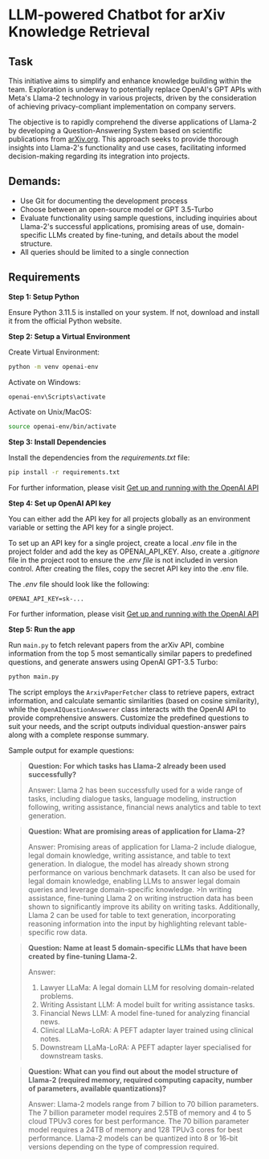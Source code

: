 # LLM-powered Chatbot for arXiv Knowledge Retrieval

## Task
This initiative aims to simplify and enhance knowledge building within the team. Exploration is underway to potentially replace OpenAI's GPT APIs with Meta's Llama-2 technology in various projects, driven by the consideration of achieving privacy-compliant implementation on company servers.

The objective is to rapidly comprehend the diverse applications of Llama-2 by developing a Question-Answering System based on scientific publications from [arXiv.org](https://arxiv.org). This approach seeks to provide thorough insights into Llama-2's functionality and use cases, facilitating informed decision-making regarding its integration into projects.

## Demands:
* Use Git for documenting the development process
* Choose between an open-source model or GPT 3.5-Turbo
* Evaluate functionality using sample questions, including inquiries about Llama-2's successful applications, promising areas of use, domain-specific LLMs created by fine-tuning, and details about the model structure.
* All queries should be limited to a single connection

## Requirements

**Step 1: Setup Python**

Ensure Python 3.11.5 is installed on your system. If not, download and install it from the official Python website.

**Step 2: Setup a Virtual Environment**

Create Virtual Environment:

```bash
python -m venv openai-env
```
Activate on Windows:

```bash
openai-env\Scripts\activate
```

Activate on Unix/MacOS:
```bash
source openai-env/bin/activate
```

**Step 3: Install Dependencies**

Install the dependencies from the *requirements.txt* file:
```bash
pip install -r requirements.txt
```

For further information, please visit [Get up and running with the OpenAI API](https://platform.openai.com/docs/quickstart?context=python)

**Step 4: Set up OpenAI API key**

You can either add the API key for all projects globally as an environment variable or setting the API key for a single project.

To set up an API key for a single project, create a local *.env* file in the project folder and add the key as OPENAI_API_KEY. Also, create a *.gitignore* file in the project root to ensure the *.env file* is not included in version control. After creating the files, copy the secret API key into the .env file.

The *.env* file should look like the following:

```OPENAI_API_KEY=sk-...```

For further information, please visit [Get up and running with the OpenAI API](https://platform.openai.com/docs/quickstart?context=python)
 
**Step 5: Run the app**

Run `main.py` to fetch relevant papers from the arXiv API, combine information from the top 5 most semantically similar papers to predefined questions, and generate answers using OpenAI GPT-3.5 Turbo:

```bash
python main.py
```

The script employs the `ArxivPaperFetcher` class to retrieve papers, extract information, and calculate semantic similarities (based on cosine similarity), while the `OpenAIQuestionAnswerer` class interacts with the OpenAI API to provide comprehensive answers. Customize the predefined questions to suit your needs, and the script outputs individual question-answer pairs along with a complete response summary.

Sample output for example questions:

>**Question: For which tasks has Llama-2 already been used successfully?**
>
>Answer: Llama 2 has been successfully used for a wide range of tasks, including dialogue tasks, language modeling, instruction following, writing assistance, financial news analytics and table to text generation.

>**Question: What are promising areas of application for Llama-2?**
>
>Answer: Promising areas of application for Llama-2 include dialogue, legal domain knowledge, writing assistance, and table to text generation. In dialogue, the model has already shown strong performance on various benchmark datasets. It can also be used for legal domain knowledge, enabling LLMs to answer legal domain queries and leverage domain-specific knowledge. >In writing assistance, fine-tuning Llama 2 on writing instruction data has been shown to significantly improve its ability on writing tasks. Additionally, Llama 2 can be used for table to text generation, incorporating reasoning information into the input by highlighting relevant table-specific row data.

>**Question: Name at least 5 domain-specific LLMs that have been created by fine-tuning Llama-2.**
>
>Answer:
>1. Lawyer LLaMa: A legal domain LLM for resolving domain-related problems.
>2. Writing Assistant LLM: A model built for writing assistance tasks.
>3. Financial News LLM: A model fine-tuned for analyzing financial news.
>4. Clinical LLaMa-LoRA: A PEFT adapter layer trained using clinical notes.
>5. Downstream LLaMa-LoRA: A PEFT adapter layer specialised for downstream tasks.

>**Question: What can you find out about the model structure of Llama-2 (required memory, required computing capacity, number of parameters, available quantizations)?**
>
> Answer: Llama-2 models range from 7 billion to 70 billion parameters. The 7 billion parameter model requires 2.5TB of memory and 4 to 5 cloud TPUv3 cores for best performance. The 70 billion parameter model requires a 24TB of memory and 128 TPUv3 cores for best performance. Llama-2 models can be quantized into 8 or 16-bit versions depending on the type of compression required.
